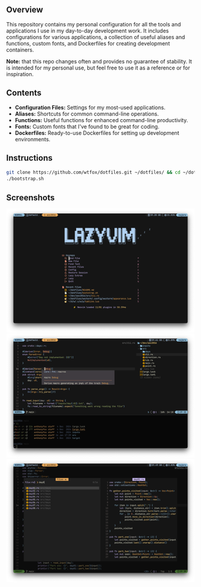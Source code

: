 ## Overview

This repository contains my personal configuration for all the tools and applications I use in my day-to-day development work. It includes configurations for various applications, a collection of useful aliases and functions, custom fonts, and Dockerfiles for creating development containers.

**Note:** that this repo changes often and provides no guarantee of stability. It is intended for my personal use, but feel free to use it as a reference or for inspiration.

## Contents

- **Configuration Files:** Settings for my most-used applications.
- **Aliases:** Shortcuts for common command-line operations.
- **Functions:** Useful functions for enhanced command-line productivity.
- **Fonts:** Custom fonts that I've found to be great for coding.
- **Dockerfiles:** Ready-to-use Dockerfiles for setting up development environments.

## Instructions

```bash
git clone https://github.com/wtfox/dotfiles.git ~/dotfiles/ && cd ~/dotfiles/
./bootstrap.sh
```

## Screenshots

![](_assets/vim-1.png)
![](_assets/vim-2.png)
![](_assets/vim-3.png)

